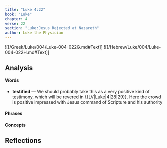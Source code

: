 ```yaml
---
title: "Luke 4:22"
book: "Luke"
chapter: 4
verse: 22
section: "Luke:Jesus Rejected at Nazareth"
author: Luke the Physician
---
```

![[/Greek/Luke/004/Luke-004-022G.md#Text]]
![[/Hebrew/Luke/004/Luke-004-022H.md#Text]]

## Analysis

#### Words
- **testified** — We should probably take this as a very positive kind of testimony, which will be revered in {{LV|Luke|4|28|29}}.  Here the crowd is positive impressed with Jesus command of Scripture and his authority

#### Phrases

#### Concepts

## Reflections
